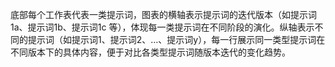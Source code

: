 底部每个工作表代表一类提示词，图表的横轴表示提示词的迭代版本（如提示词1a、提示词1b、提示词1c 等），体现每一类提示词在不同阶段的演化。纵轴表示不同的提示词（如提示词1、提示词2、…、提示词y），每一行展示同一类型提示词在不同版本下的具体内容，便于对比各类型提示词随版本迭代的变化趋势。
